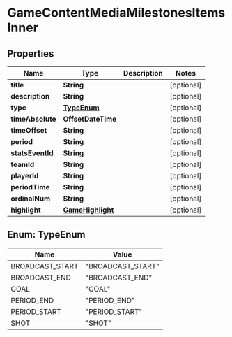 

# GameContentMediaMilestonesItemsInner


## Properties

| Name | Type | Description | Notes |
|------------ | ------------- | ------------- | -------------|
|**title** | **String** |  |  [optional] |
|**description** | **String** |  |  [optional] |
|**type** | [**TypeEnum**](#TypeEnum) |  |  [optional] |
|**timeAbsolute** | **OffsetDateTime** |  |  [optional] |
|**timeOffset** | **String** |  |  [optional] |
|**period** | **String** |  |  [optional] |
|**statsEventId** | **String** |  |  [optional] |
|**teamId** | **String** |  |  [optional] |
|**playerId** | **String** |  |  [optional] |
|**periodTime** | **String** |  |  [optional] |
|**ordinalNum** | **String** |  |  [optional] |
|**highlight** | [**GameHighlight**](GameHighlight.md) |  |  [optional] |



## Enum: TypeEnum

| Name | Value |
|---- | -----|
| BROADCAST_START | &quot;BROADCAST_START&quot; |
| BROADCAST_END | &quot;BROADCAST_END&quot; |
| GOAL | &quot;GOAL&quot; |
| PERIOD_END | &quot;PERIOD_END&quot; |
| PERIOD_START | &quot;PERIOD_START&quot; |
| SHOT | &quot;SHOT&quot; |



